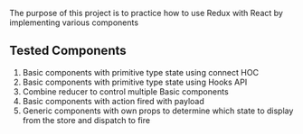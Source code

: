 The purpose of this project is to practice how to use Redux with React by implementing various components

## Tested Components

1. Basic components with primitive type state using connect HOC
2. Basic components with primitive type state using Hooks API
3. Combine reducer to control multiple Basic components
4. Basic components with action fired with payload
5. Generic components with own props to determine which state to display from the store and dispatch to fire
